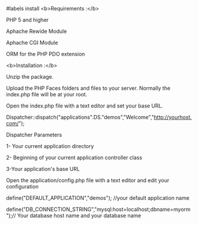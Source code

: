 \#labels install \<b\>Requirements :\</b\>

PHP 5 and higher

Aphache Rewide Module

Aphache CGI Module

ORM for the PHP PDO extension

\<b\>Installation :\</b\>

Unzip the package.

Upload the PHP Faces folders and files to your server. Normally the
index.php file will be at your root.

Open the index.php file with a text editor and set your base URL.

Dispatcher::dispatch("applications".DS."demos","Welcome","http://yourhost.com/");

Dispatcher Parameters

1- Your current application directory

2- Beginning of your current application controller class

3-Your application's base URL

Open the application/config.php file with a text editor and edit your
configuration

define("DEFAULT\_APPLICATION","demos"); //your default application name

define("DB\_CONNECTION\_STRING","mysql:host=localhost;dbname=myorm");//
Your database host name and your database name
